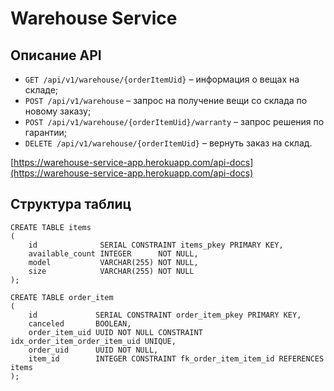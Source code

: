 # Warehouse Service

## Описание API
* `GET /api/v1/warehouse/{orderItemUid}` – информация о вещах на складе;
* `POST /api/v1/warehouse` – запрос на получение вещи со склада по новому заказу;
* `POST /api/v1/warehouse/{orderItemUid}/warranty` – запрос решения по гарантии;
* `DELETE /api/v1/warehouse/{orderItemUid}` – вернуть заказ на склад.

[https://warehouse-service-app.herokuapp.com/api-docs](https://warehouse-service-app.herokuapp.com/api-docs)

## Структура таблиц
```postgresql
CREATE TABLE items
(
    id              SERIAL CONSTRAINT items_pkey PRIMARY KEY,
    available_count INTEGER      NOT NULL,
    model           VARCHAR(255) NOT NULL,
    size            VARCHAR(255) NOT NULL
);

CREATE TABLE order_item
(
    id             SERIAL CONSTRAINT order_item_pkey PRIMARY KEY,
    canceled       BOOLEAN,
    order_item_uid UUID NOT NULL CONSTRAINT idx_order_item_order_item_uid UNIQUE,
    order_uid      UUID NOT NULL,
    item_id        INTEGER CONSTRAINT fk_order_item_item_id REFERENCES items
);
```